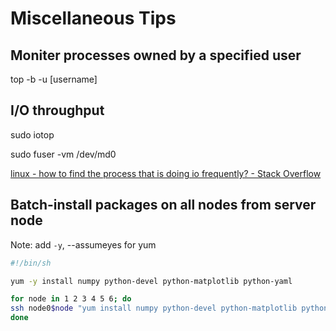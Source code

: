 # Miscellaneous Tips

## Moniter processes owned by a specified user

top -b -u [username] 

##  I/O throughput

sudo iotop

sudo fuser -vm /dev/md0

[linux - how to find the process that is doing io frequently? - Stack Overflow](https://stackoverflow.com/questions/5167794/how-to-find-the-process-that-is-doing-io-frequently)

## Batch-install packages on all nodes from server node

Note: add `-y`, --assumeyes for yum

```sh
#!/bin/sh

yum -y install numpy python-devel python-matplotlib python-yaml

for node in 1 2 3 4 5 6; do 
ssh node0$node "yum install numpy python-devel python-matplotlib python-yaml"
done


```